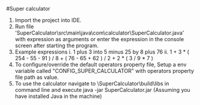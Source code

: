 #Super calculator

1. Import the project into IDE. 
2. Run file 'SuperCalculator\src\main\java\com\calculator\SuperCalculator.java' with expression as arguments or enter the expression in the console screen after starting the program.
3. Example expressions 
	i. 1 plus 3 into 5 minus 25 by 8 plus 76
	ii. 1 + 3 * ( 254 - 55 - 91 ) / 8 + ( 76 - 65 + 62 ) / 2 + 2 * ( 3 / 9 * 7 )
4. To configure/override the default operators property file, Setup a env variable called "CONFIG_SUPER_CALCULATOR" with operators property file path as value.
5. To use the calculator navigate to  \SuperCalculator\build\libs in command line and execute java -jar SuperCalculator.jar (Assuming you have installed Java in the machine)